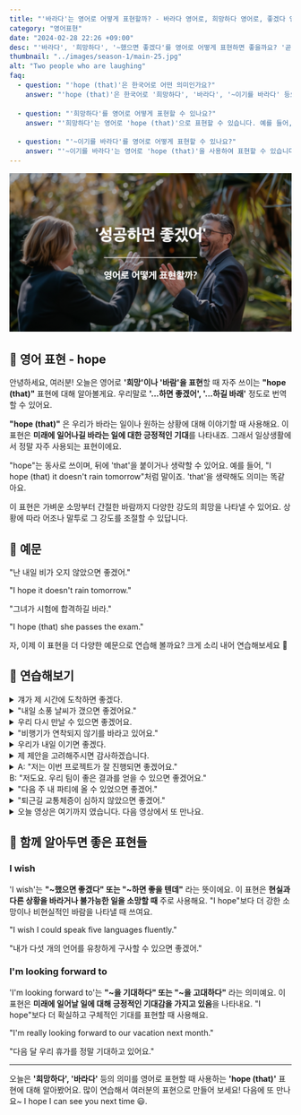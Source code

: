 ```yaml
---
title: "'바라다'는 영어로 어떻게 표현할까? - 바라다 영어로, 희망하다 영어로, 좋겠다 영어로"
category: "영어표현"
date: "2024-02-28 22:26 +09:00"
desc: "'바라다', '희망하다', '~했으면 좋겠다'를 영어로 어떻게 표현하면 좋을까요? '곧 만날 수 있으면 좋겠어', '모든 게 잘 풀리길 바래' 등을 영어로 표현하는 법을 배워봅시다."
thumbnail: "../images/season-1/main-25.jpg"
alt: "Two people who are laughing"
faq:
  - question: "'hope (that)'은 한국어로 어떤 의미인가요?"
    answer: "'hope (that)'은 한국어로 '희망하다', '바라다', '~이기를 바라다' 등으로 번역됩니다. 미래에 일어나기를 바라는 일이나 상황에 대해 긍정적인 기대를 표현할 때 사용합니다."

  - question: "'희망하다'를 영어로 어떻게 표현할 수 있나요?"
    answer: "'희망하다'는 영어로 'hope (that)'으로 표현할 수 있습니다. 예를 들어, '나는 내일 날씨가 좋기를 희망해'는 'I hope (that) the weather will be nice tomorrow'로 말할 수 있습니다."

  - question: "'~이기를 바라다'를 영어로 어떻게 표현할 수 있나요?"
    answer: "'~이기를 바라다'는 영어로 'hope (that)'을 사용하여 표현할 수 있습니다. 예를 들어, '그가 시험에 합격하기를 바라'는 'I hope (that) he passes the exam'으로 말할 수 있습니다."
---
```


![성공하면 좋겠어 영어표현](../images/season-1/main-25.jpg)

## 🌟 영어 표현 - hope

안녕하세요, 여러분! 오늘은 영어로 **'희망'이나 '바람'을 표현**할 때 자주 쓰이는 **"hope (that)"** 표현에 대해 알아볼게요. 우리말로 **'...하면 좋겠어', '...하길 바래'** 정도로 번역할 수 있어요.

**"hope (that)"** 은 우리가 바라는 일이나 원하는 상황에 대해 이야기할 때 사용해요. 이 표현은 **미래에 일어나길 바라는 일에 대한 긍정적인 기대**를 나타내죠. 그래서 일상생활에서 정말 자주 사용되는 표현이에요.

"hope"는 동사로 쓰이며, 뒤에 'that'을 붙이거나 생략할 수 있어요. 예를 들어, "I hope (that) it doesn't rain tomorrow"처럼 말이죠. 'that'을 생략해도 의미는 똑같아요.

이 표현은 가벼운 소망부터 간절한 바람까지 다양한 강도의 희망을 나타낼 수 있어요. 상황에 따라 어조나 말투로 그 강도를 조절할 수 있답니다.

<script async src="https://pagead2.googlesyndication.com/pagead/js/adsbygoogle.js?client=ca-pub-1465612013356152"
     crossorigin="anonymous"></script>
<!-- engple-horizontal-ad -->

<ins class="adsbygoogle"
     style="display:block"
     data-ad-client="ca-pub-1465612013356152"
     data-ad-slot="2106896038"
     data-ad-format="auto"
     data-full-width-responsive="true"></ins>

<script>
     (adsbygoogle = window.adsbygoogle || []).push({});
</script>

## 📖 예문

"난 내일 비가 오지 않았으면 좋겠어."

"I hope it doesn't rain tomorrow."

"그녀가 시험에 합격하길 바라."

"I hope (that) she passes the exam."

자, 이제 이 표현을 더 다양한 예문으로 연습해 볼까요? 크게 소리 내어 연습해보세요 🚀

## 💬 연습해보기

<details>
  <summary>걔가 제 시간에 도착하면 좋겠다.</summary>
  <span>I hope he arrives on time.</span>
</details>

<details>
<summary>"내일 소풍 날씨가 갰으면 좋겠어요."</summary>
<span>"I hope that the weather clears up for our picnic tomorrow."</span>
</details>

<details>
 <summary>우리 다시 만날 수 있으면 좋겠어요.</summary>
  <span>I hope we can meet again.</span>
</details>

<details>
<summary>"비행기가 연착되지 않기를 바라고 있어요."</summary>
<span>"We're hoping that the flight won't be delayed."</span>
</details>

<details>
  <summary>우리가 내일 이기면 좋겠다.</summary>
  <span>I hope we win tomorrow.</span>
</details>

<details>
  <summary>제 제안을 고려해주시면 감사하겠습니다.</summary>
  <span>I hope you consider my proposal.</span>
</details>

<details>
  <summary>A: "저는 이번 프로젝트가 잘 진행되면 좋겠어요."<br>B: "저도요. 우리 팀이 좋은 결과를 얻을 수 있으면 좋겠어요."
</summary>
<span>A: "I really hope this project goes well."<br>B: "Me too. I hope our team can achieve good results."</span>
</details>

<details>
<summary>"다음 주 내 파티에 올 수 있었으면 좋겠어."</summary>
<span>"I hope that you'll be able to make it to my party next weekend."</span>
</details>

<details>
<summary>"퇴근길 교통체증이 심하지 않았으면 좋겠어."</summary>
<span>"I hope that traffic isn't too bad on my way home."</span>
</details>

<details>
  <summary>오늘 영상은 여기까지 였습니다. 다음 영상에서 또 만나요.
</summary>
<span>That's it for today's video. I hope we can see again in the next one.</span>
</details>

## 🤝 함께 알아두면 좋은 표현들

### I wish

'I wish'는 **"~했으면 좋겠다" 또는 "~하면 좋을 텐데"** 라는 뜻이에요. 이 표현은 **현실과 다른 상황을 바라거나 불가능한 일을 소망할 때** 주로 사용해요. "I hope"보다 더 강한 소망이나 비현실적인 바람을 나타낼 때 쓰여요.

"I wish I could speak five languages fluently."

"내가 다섯 개의 언어를 유창하게 구사할 수 있으면 좋겠어."

### I'm looking forward to

'I'm looking forward to'는 **"~을 기대하다" 또는 "~을 고대하다"** 라는 의미예요. 이 표현은 **미래에 일어날 일에 대해 긍정적인 기대감을 가지고 있음**을 나타내요. "I hope"보다 더 확실하고 구체적인 기대를 표현할 때 사용해요.

"I'm really looking forward to our vacation next month."

"다음 달 우리 휴가를 정말 기대하고 있어요."

---

오늘은 **'희망하다', '바라다'** 등의 의미를 영어로 표현할 때 사용하는 **'hope (that)'** 표현에 대해 알아봤어요. 많이 연습해서 여러분의 표현으로 만들어 보세요! 다음에 또 만나요~ I hope I can see you next time 😃.
